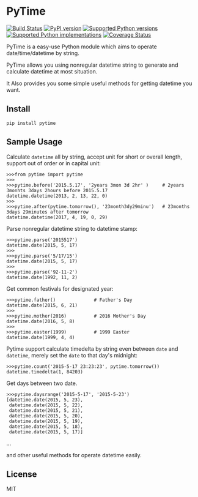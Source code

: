 # PyTime
[![Build Status](https://travis-ci.org/shnode/PyTime.svg?branch=master)](https://travis-ci.org/shnode/PyTime)
[![PyPI version](https://badge.fury.io/py/pytime.svg)](http://badge.fury.io/py/pytime)
[![Supported Python versions](https://pypip.in/py_versions/pytime/badge.svg)](https://pypi.python.org/pypi/pytime/)
[![Supported Python implementations](https://pypip.in/implementation/pytime/badge.svg)](https://pypi.python.org/pypi/pytime/)
[![Coverage Status](https://coveralls.io/repos/shnode/PyTime/badge.svg)](https://coveralls.io/r/shnode/PyTime)

PyTime is a easy-use Python module which aims to operate date/time/datetime by string.

PyTime allows you using nonregular datetime string to generate and calculate datetime at most situation.

It Also provides you some simple useful methods for getting datetime you want.

## Install

    pip install pytime

## Sample Usage

Calculate `datetime` all by string, accept unit for short or overall length, support out of order or in capital unit:

    >>>from pytime import pytime
    >>>
    >>>pytime.before('2015.5.17', '2years 3mon 3d 2hr' )     # 2years 3monhts 3days 2hours before 2015.5.17
    datetime.datetime(2013, 2, 13, 22, 0)
    >>>
    >>>pytime.after(pytime.tomorrow(), '23month3dy29minu')   # 23months 3days 29minutes after tomorrow
    datetime.datetime(2017, 4, 19, 0, 29)

Parse nonregular datetime string to datetime stamp:

    >>>pytime.parse('2015517')
    datetime.date(2015, 5, 17)
    >>>
    >>>pytime.parse('5/17/15')
    datetime.date(2015, 5, 17)
    >>>
    >>>pytime.parse('92-11-2')
    datetime.date(1992, 11, 2)

Get common festivals for designated year:

    >>>pytime.father()              # Father's Day
    datetime.date(2015, 6, 21)
    >>>
    >>>pytime.mother(2016)          # 2016 Mother's Day
    datetime.date(2016, 5, 8)
    >>>
    >>>pytime.easter(1999)          # 1999 Easter
    datetime.date(1999, 4, 4)


Pytime support calculate timedelta by string even between `date` and `datetime`, merely set the `date` to that day's midnight:

    >>>pytime.count('2015-5-17 23:23:23', pytime.tomorrow())
    datetime.timedelta(1, 84203)


Get days between two date.

    >>>pytime.daysrange('2015-5-17', '2015-5-23')
    [datetime.date(2015, 5, 23),
     datetime.date(2015, 5, 22),
     datetime.date(2015, 5, 21),
     datetime.date(2015, 5, 20),
     datetime.date(2015, 5, 19),
     datetime.date(2015, 5, 18),
     datetime.date(2015, 5, 17)]

...

and other useful methods for operate datetime easily.


## License

MIT
